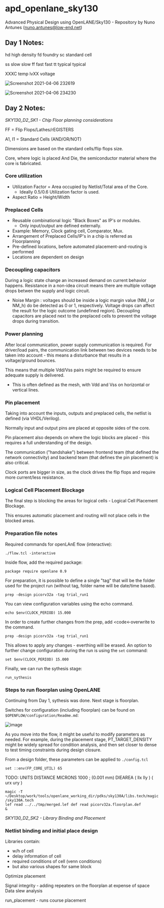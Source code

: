 # apd_openlane_sky130
Advanced Physical Design using OpenLANE/Sky130 - Repository by Nuno Antunes (nuno.antunes@low-end.net)

## Day 1 Notes:

hd high density
fd foundry
sc standard cell

ss slow slow
ff fast fast
tt typical typical

XXXC temp
lvXX voltage

![Screenshot 2021-04-06 232619](https://user-images.githubusercontent.com/5050761/113910182-d3f96880-97d8-11eb-8fd5-4d6ded688c84.png)

![Screenshot 2021-04-06 234230](https://user-images.githubusercontent.com/5050761/113910161-d065e180-97d8-11eb-8144-524d8691ef7d.png)

## Day 2 Notes:

*SKY130_D2_SK1 - Chip Floor planning considerations*

FF = Flip Flops/Lathes/rEGISTERS

A1, I1 = Standard Cells (AND/OR/NOT)

Dimensions are based on the standard cells/flip flops size.

Core, where logic is placed
And Die, the semiconductor material where the core is fabricated.

### Core utilization
  * Utilization Factor = Area occupied by Netlist/Total area of the Core.
    * Ideally 0.5/0.6 Utilization factor is used.
  * Aspect Ratio = Height/Width

### Preplaced Cells
  * Reusable combinational logic "Black Boxes" as IP's or modules.
    * Only input/output are defined externally.
  * Example: Memory, Clock gating cell, Comparator, Mux.
  * Arrangement of Preplaced Cells/IP's in a chip is referred as Floorplanning
  * Pre-defined locations, before automated placement-and-routing is performed
  * Locations are dependent on design

### Decoupling capacitors
  During a logic state change an increased demand on current behavior happens. Resistance in a non-idea circuit means there are multiple voltage drops betwen the supply and logic circuit.
  * Noise Margin : voltages should be inside a logic margin value (NM_l or NM_h) do be detected as 0 or 1, respectively. Voltage drops can affect the result for the logic outcome (undefined region).
  Decoupling capacitors are placed next to the preplaced cells to prevent the voltage drops during transition. 

### Power planning
  After local communication, power supply communication is required. For driver/load pairs, the communication link between two devices needs to be taken into account - this means a disturbance that results in a voltage/ground bounces.
  
  This means that multiple Vdd/Vss pairs might be required to ensure adequate supply is delivered.
  
  * This is often defined as the mesh, with Vdd and Vss on horizontal or vertical lines.

### Pin placement
  Taking into account the inputs, outputs and preplaced cells, the netlist is defined (via VHDL/Verilog). 
  
  Normally input and output pins are placed at opposite sides of the core.
  
  Pin placement also depends on where the logic blocks are placed - this requires a full understanding of the design.
  
  The communication ("handshake") between frontend team (that defined the network connectivity) and backend team (that defines the pin placement) is also critical.
  
  Clock ports are bigger in size, as the clock drives the flip flops and require more current/less resistance.
  
### Logical Cell Placement Blockage
  The final step is blocking the areas for logical cells - Logical Cell Placement Blockage.
  
  This ensures automatic placement and routing will not place cells in the blocked areas.
  
### Preparation file notes
Required commands for openLAnE flow (interactive):

<code>./flow.tcl -interactive</code>

Inside flow, add the required package:

<code>package require openlane 0.9</code>

For preparation, it is possible to define a single "tag" that will be the folder used for the project run (without tag, folder name will be date/time based). 

<code>prep -design picorv32a -tag trial_run1</code>

You can view configuration variables using the echo command.

<code>echo $env(CLOCK_PERIOD) 15.000</code>

In order to create further changes from the prep, add <code<-overwrite</code> to the command.

<code>prep -design picorv32a -tag trial_run1</code>

This allows to apply any changes - everthing will be erased. An option to further change configuration during the run is using the <code>set</code> command:

<code>set $env(CLOCK_PERIOD) 15.000</code>

Finally, we can run the sythesis stage:

<code>run_sythesis</code>

### Steps to run floorplan using OpenLANE

Continuing from Day 1, sythesis was done. Next stage is floorplan.

Switches for configuration (including floorplan) can be found on <code>$OPENFLOW/configuration/Readme.md</code>:

![image](https://user-images.githubusercontent.com/5050761/113921350-3016b980-97e6-11eb-9b4f-e03a76b042e3.png)

As you move into the flow, it might be useful to modify parameters as needed. For example, during the placement stage, PT_TARGET_DENSITY might be widely spread for condition analysis, and then set closer to dense to test timing constraints during design closure.

From a design folder, these parameters can be applied to <code>./config.tcl</code>

<code>set ::env(FP_CORE_UTIL) 65</code>

TODO:
UNITS DISTANCE MICRONS 1000 ; (0.001 mm)
DIEAREA ( llx lly ) ( urx ury )

<code>magic -T ~/Desktop/work/tools/openlane_working_dir/pdks/sky130A/libs.tech/magic/sky130A.tech lef read ../../tmp/merged.lef def read picorv32a.floorplan.def &</code>

*SKY130_D2_SK2 - Library Binding and Placement*

### Netlist binding and initial place design

Libraries contain:
  * w/h of cell
  * delay information of cell
  * required conditions of cell (venn conditions)
  * but also various shapes for same block

Optimize placement

Signal integrity - adding repeaters on the floorplan at expense of space
Data slew analysis

run_placement - runs course placement
